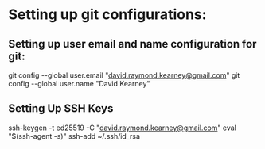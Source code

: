 # Setting up git configurations:

## Setting up user email and name configuration for git:

git config --global user.email "david.raymond.kearney@gmail.com"
git config --global user.name "David Kearney"


## Setting Up SSH Keys
ssh-keygen -t ed25519 -C "david.raymond.kearney@gmail.com"
eval "$(ssh-agent -s)"
ssh-add ~/.ssh/id_rsa
